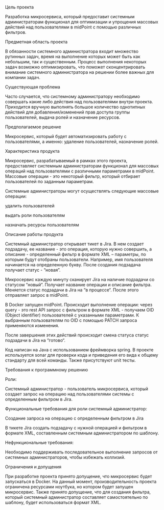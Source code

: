 Цель проекта 

Разработка микросервиса, который предоставит системным администраторам функционал для оптимизации и упрощения массовых действий над пользователями в midPoint с помощью различных фильтров.


Предметная область проекта

В обязанности системного администратора входит множество рутинных задач, время на выполнение которых может быть как небольшим, так и существенным. Процесс выполнения некоторых задач возможно оптимизировать, что поможет сконцентрировать внимание системного администратора на решении более важных для компании задач.


Существующая проблема

Часто случается, что системному администратору необходимо совершать какие либо действия над пользователями внутри проекта. Приходится вручную выполнять большое количество однотипных действий для добавления/изменений прав доступа группы пользователей, выдача ролей и назначение ресурсов. 

 
Предполагаемое решение

Микросервис, который будет автоматизировать работу с пользователями, а именно: удаление пользователей, назначение ролей.

 
Характеристика продукта

Микросервис, разрабатываемый в рамках этого проекта, предоставляет системным администраторам  функционал для массовых операций над пользователями с различными параметрами в midPoint. Массовые операции - это некоторый фильтр, который отбирает пользователей по заданным параметрам.

Системные администраторы могут осуществлять следующие массовые операции:

удалить пользователей 

выдать роли пользователям

назначать ресурсы пользователям

 

Описание работы продукта

Системный администратор открывает тикет в Jira. В нем создает подзадачу, ее название - это операция, которую нужно совершить, а описание - определенный фильтр в формате XML – параметры, по которым будут отобраны пользователи. Например, имя пользователя начинается на определенную букву. После создания подзадача получает статус - “новая”.

Микросервис каждую минуту сканирует Jira на наличие подзадачи со статусом “новый“. Получает название операции и описание фильтра. Меняется статус подзадачи в Jira на “в процессе“. После этого отправляет запрос в midPoint.

В Docker запущен  midPoint. Происходит выполнение операции: через query - это rest API запрос с фильтром в формате XML - получаем OID (Object identifier) пользователей с указанными параметрами. К  выбранным пользователям по OID с помощью PATCH запроса применяются изменения.

После завершения этих действий происходит смена статуса статус подзадачи в Jira на “готово“.


Код написан на Java с использованием фреймворка spring. В проекте используется sonar для проверки кода и приведения его вида к общему стандарту для всей команды. Также присутствуют unit тесты.

 

Требования к программному решению

Роли:

Системный администратор - пользователь микросервиса, который создает запрос на операцию над пользователями системы с определенным фильтром в Jira.

Функциональные требования для роли системный администратор:

Создание запроса на операцию с определенным фильтром в Jira

В тикете Jira создать подзадачу с нужной операцией и фильтром в формате XML, составленным системным администратором по шаблону.


Нефункциональные требования:

Необходимо поддерживать последовательное выполнение запросов от системных администраторов, чтобы избежать коллизий.

 

Ограничения и допущения

При разработке проекта принято допущение, что микросервис будет запускаться в Docker. На данный момент, производительность проекта ограничена ресурсами ноутбука, но котором будет запущен микросервис. Также принято допущение, что для создания фильтра, который системный администратор составляет самостоятельно по шаблону, будет использоваться формат XML.
